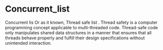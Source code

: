 # Concurrent_list

Concurrent lis Or as it known, Thread safe list .
Thread safety is a computer programming concept applicable to multi-threaded code.
Thread-safe code only manipulates shared data structures in a manner that ensures that all threads behave properly and fulfill their
design specifications without unintended interaction. 

